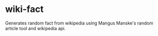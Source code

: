 # wiki-fact
Generates random fact from wikipedia using Mangus Manske's random article tool and wikipedia api.
